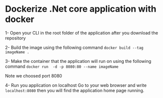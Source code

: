 # Dockerize .Net core application with docker

1- Open your CLI in the root folder of the application after you download the repository

2- Build the image using the following command
`docker build --tag imageName .`

3- Make the container that the application will run on using the following command
`docker run  -d -p 8080:80 --name imageName`

Note we choosed port 8080

4- Run you application on localhost
Go to your web browser and write `localhost:8080` then you will find the application home page running.

